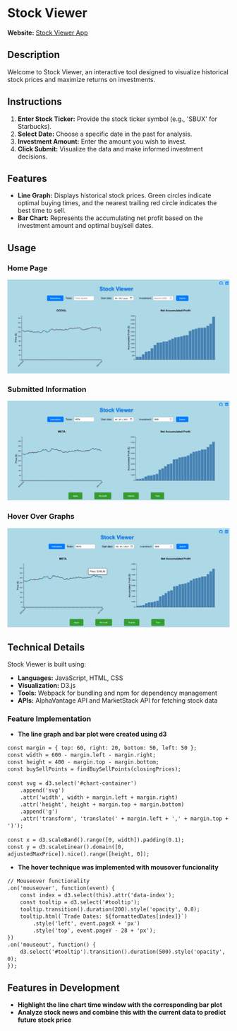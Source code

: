 <!-- <h1>Stock Viewer</h1>

URL: https://nkachalia1.github.io/Stock-App/

Description

Welcome to the Stock Viewer, an interactive tool to visualize the historical prices of a particular stock and its maximum returns.

Instructions:

1) Enter a stock ticker name. For example, Starbucks is 'SBUX'
2) Enter a date in the past.
3) Enter a number amount of how much money you would like to invest.
4) Click Submit.
5) On the left, you will see a line graph. Feel free to hover over it to visualize daily prices. The green circles indicate best times to buy. The closest trailing red circle indicates the best time to sell.
6) On the right, you will see a bar chart. Hovering over it will display the best days to buy and sell your stock to accumulate profits.
7) After creating your first visualization, you can click on some common stocks at the bottom.

Technical Details

Stock Viewer is coded in JavaScript, HTML, and CSS. The visualization tools utilize D3. Webpack was used to bundle the source code and npm was used to manage project dependencies. Stock data was fetched using the AlphaVantage API and MarketStack API.

Usage

The home page displays a common stock's historical prices and corresponding net accumulated profit

![Alt text](image-3.png)

Submitting a ticker symbol, start date, and investment amount will generate the entered stock's information

![Alt text](image-4.png)

Hovering over the line and bar graphs populate relevant information

![Alt text](image-5.png)

Feature Implementation

The line graph and bar plot were created using d3

```
            const margin = { top: 60, right: 20, bottom: 50, left: 50 };
            const width = 600 - margin.left - margin.right;
            const height = 400 - margin.top - margin.bottom;
            const buySellPoints = findBuySellPoints(closingPrices);

            const svg = d3.select('#chart-container')
            .append('svg')
            .attr('width', width + margin.left + margin.right)
            .attr('height', height + margin.top + margin.bottom)
            .append('g')
            .attr('transform', 'translate(' + margin.left + ',' + margin.top + ')');

            const x = d3.scaleBand().range([0, width]).padding(0.1);
            const y = d3.scaleLinear().domain([0, adjustedMaxPrice]).nice().range([height, 0]);
```

The hover technique was implemented with mousover funcionality

```
.on('mouseover', function(event) {
                const index = d3.select(this).attr('data-index');
                const tooltip = d3.select('#tooltip');
                tooltip.transition().duration(200).style('opacity', 0.8);
                tooltip.html(`Trade Dates: ${formattedDates[index]}`)
                    .style('left', event.pageX + 'px')
                    .style('top', event.pageY - 28 + 'px');
            })
            .on('mouseout', function() {
                d3.select('#tooltip').transition().duration(500).style('opacity', 0);
            });
```

Features in Development

Highlight the time window in the line chart that corresponds to the dates in the bar plot

Analyze stock news and combine this with the current data to predict future stock price
 -->



# Stock Viewer

**Website:** [Stock Viewer App](https://nkachalia1.github.io/Stock-App/)

## Description

Welcome to Stock Viewer, an interactive tool designed to visualize historical stock prices and maximize returns on investments.

## Instructions

1. **Enter Stock Ticker:** Provide the stock ticker symbol (e.g., 'SBUX' for Starbucks).
2. **Select Date:** Choose a specific date in the past for analysis.
3. **Investment Amount:** Enter the amount you wish to invest.
4. **Click Submit:** Visualize the data and make informed investment decisions.

## Features

- **Line Graph:** Displays historical stock prices. Green circles indicate optimal buying times, and the nearest trailing red circle indicates the best time to sell.
- **Bar Chart:** Represents the accumulating net profit based on the investment amount and optimal buy/sell dates.

## Usage

### Home Page
![Alt text](image-6.png)

### Submitted Information
![Alt text](image-7.png)

### Hover Over Graphs
![Alt text](image-8.png)

## Technical Details

Stock Viewer is built using:

- **Languages:** JavaScript, HTML, CSS
- **Visualization:** D3.js
- **Tools:** Webpack for bundling and npm for dependency management
- **APIs:** AlphaVantage API and MarketStack API for fetching stock data

### Feature Implementation

- **The line graph and bar plot were created using d3**

```
const margin = { top: 60, right: 20, bottom: 50, left: 50 };
const width = 600 - margin.left - margin.right;
const height = 400 - margin.top - margin.bottom;
const buySellPoints = findBuySellPoints(closingPrices);

const svg = d3.select('#chart-container')
    .append('svg')
    .attr('width', width + margin.left + margin.right)
    .attr('height', height + margin.top + margin.bottom)
    .append('g')
    .attr('transform', 'translate(' + margin.left + ',' + margin.top + ')');

const x = d3.scaleBand().range([0, width]).padding(0.1);
const y = d3.scaleLinear().domain([0, adjustedMaxPrice]).nice().range([height, 0]);
```

- **The hover technique was implemented with mousover funcionality**
```
// Mouseover functionality
.on('mouseover', function(event) {
    const index = d3.select(this).attr('data-index');
    const tooltip = d3.select('#tooltip');
    tooltip.transition().duration(200).style('opacity', 0.8);
    tooltip.html(`Trade Dates: ${formattedDates[index]}`)
        .style('left', event.pageX + 'px')
        .style('top', event.pageY - 28 + 'px');
})
.on('mouseout', function() {
    d3.select('#tooltip').transition().duration(500).style('opacity', 0);
});
```
## Features in Development

- **Highlight the line chart time window with the corresponding bar plot**
- **Analyze stock news and combine this with the current data to predict future stock price**
